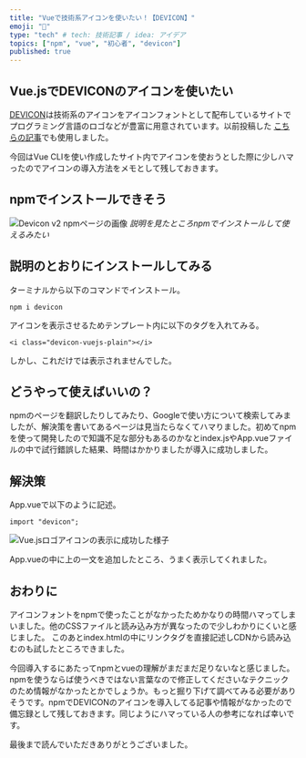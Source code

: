 ```yaml
---
title: "Vueで技術系アイコンを使いたい！【DEVICON】"
emoji: "🤔"
type: "tech" # tech: 技術記事 / idea: アイデア
topics: ["npm", "vue", "初心者", "devicon"]
published: true
---
```


## Vue.jsでDEVICONのアイコンを使いたい

[DEVICON](https://devicon.dev)は技術系のアイコンをアイコンフォントとして配布しているサイトでプログラミング言語のロゴなどが豊富に用意されています。以前投稿した [こちらの記事](https://zenn.dev/ryuu/articles/8f7513d83f05c77d06a3)でも使用しました。

今回はVue CLIを使い作成したサイト内でアイコンを使おうとした際に少しハマったのでアイコンの導入方法をメモとして残しておきます。

## npmでインストールできそう

![Devicon v2 npmページの画像](/images/how-use-devicon/image01.png)
*説明を見たところnpmでインストールして使えるみたい*

## 説明のとおりにインストールしてみる

ターミナルから以下のコマンドでインストール。

```shell
npm i devicon
```

アイコンを表示させるためテンプレート内に以下のタグを入れてみる。

```html:hello.vue
<i class="devicon-vuejs-plain"></i>
```

しかし、これだけでは表示されませんでした。

## どうやって使えばいいの？

npmのページを翻訳したりしてみたり、Googleで使い方について検索してみましたが、解決策を書いてあるページは見当たらなくてハマりました。初めてnpmを使って開発したので知識不足な部分もあるのかなとindex.jsやApp.vueファイルの中で試行錯誤した結果、時間はかかりましたが導入に成功しました。

## 解決策

App.vueで以下のように記述。

```js:App.vue
import "devicon";
```

![Vue.jsロゴアイコンの表示に成功した様子](/images/how-use-devicon/image02.png)

App.vueの中に上の一文を追加したところ、うまく表示してくれました。

## おわりに

アイコンフォントをnpmで使ったことがなかったためかなりの時間ハマってしまいました。他のCSSファイルと読み込み方が異なったので少しわかりにくいと感じました。
このあとindex.htmlの中にリンクタグを直接記述しCDNから読み込むのも試したところできました。

今回導入するにあたってnpmとvueの理解がまだまだ足りないなと感じました。npmを使うならば使うべきではない言葉なので修正してくださいなテクニックのため情報がなかったとかでしょうか。もっと掘り下げて調べてみる必要がありそうです。npmでDEVICONのアイコンを導入してる記事や情報がなかったので備忘録として残しておきます。同じようにハマっている人の参考になれば幸いです。

最後まで読んでいただきありがとうございました。
